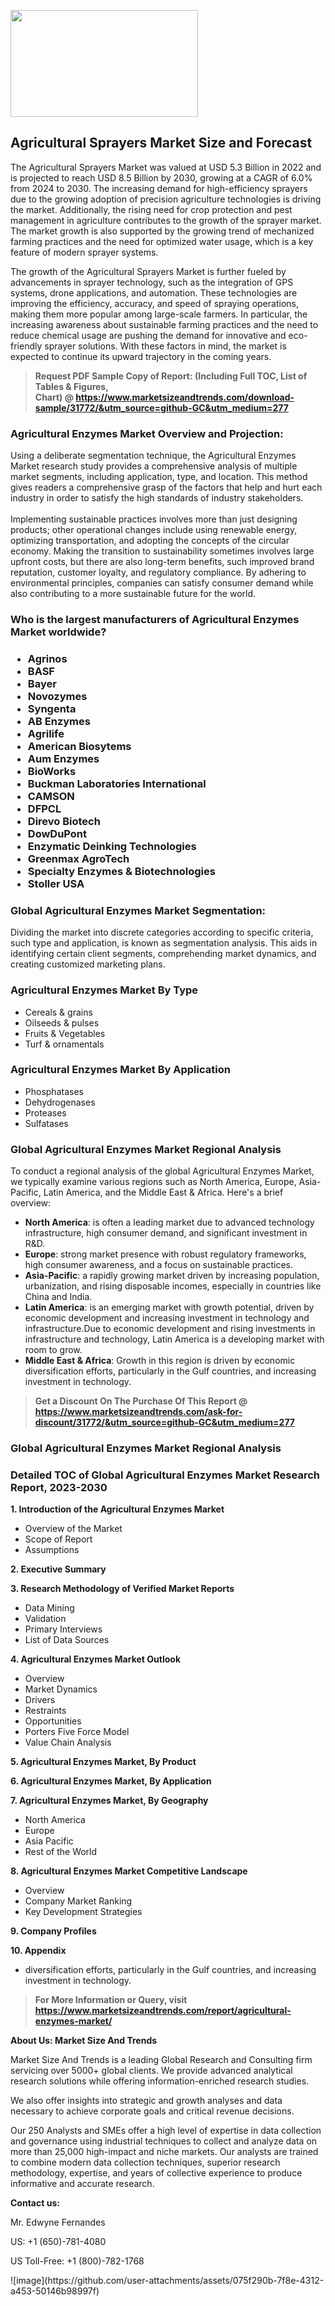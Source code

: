 <p><img class="alignnone size-medium wp-image-20088" src="https://ffe5etoiles.com/wp-content/uploads/2024/12/MST1-300x171.png" alt="" width="300" height="171" /></p><h2>Agricultural Sprayers Market Size and Forecast</h2><p>The Agricultural Sprayers Market was valued at USD 5.3 Billion in 2022 and is projected to reach USD 8.5 Billion by 2030, growing at a CAGR of 6.0% from 2024 to 2030. The increasing demand for high-efficiency sprayers due to the growing adoption of precision agriculture technologies is driving the market. Additionally, the rising need for crop protection and pest management in agriculture contributes to the growth of the sprayer market. The market growth is also supported by the growing trend of mechanized farming practices and the need for optimized water usage, which is a key feature of modern sprayer systems.</p><p>The growth of the Agricultural Sprayers Market is further fueled by advancements in sprayer technology, such as the integration of GPS systems, drone applications, and automation. These technologies are improving the efficiency, accuracy, and speed of spraying operations, making them more popular among large-scale farmers. In particular, the increasing awareness about sustainable farming practices and the need to reduce chemical usage are pushing the demand for innovative and eco-friendly sprayer solutions. With these factors in mind, the market is expected to continue its upward trajectory in the coming years.</p></p><blockquote id="" class=""><strong>Request PDF Sample Copy of Report: (Including Full TOC, List of Tables &amp; Figures, Chart)&nbsp;@&nbsp;<strong><a href="https://www.marketsizeandtrends.com/download-sample/31772/&utm_source=github-GC&utm_medium=277" target="_blank">https://www.marketsizeandtrends.com/download-sample/31772/&utm_source=github-GC&utm_medium=277</a></strong></strong></blockquote><h3 id="" class="">Agricultural Enzymes Market&nbsp;Overview and Projection:</h3><p id="" class="">Using a deliberate segmentation technique, the Agricultural Enzymes Market research study provides a comprehensive analysis of multiple market segments, including application, type, and location. This method gives readers a comprehensive grasp of the factors that help and hurt each industry in order to satisfy the high standards of industry stakeholders. <br /> <br />Implementing sustainable practices involves more than just designing products; other operational changes include using renewable energy, optimizing transportation, and adopting the concepts of the circular economy. Making the transition to sustainability sometimes involves large upfront costs, but there are also long-term benefits, such improved brand reputation, customer loyalty, and regulatory compliance. By adhering to environmental principles, companies can satisfy consumer demand while also contributing to a more sustainable future for the world.</p><h3 id="" class="">Who is the largest manufacturers of&nbsp;Agricultural Enzymes Market worldwide?</h3><h3 class=""><p><ul><li>Agrinos </li><li> BASF </li><li> Bayer </li><li> Novozymes </li><li> Syngenta </li><li> AB Enzymes </li><li> Agrilife </li><li> American Biosytems </li><li> Aum Enzymes </li><li> BioWorks </li><li> Buckman Laboratories International </li><li> CAMSON </li><li> DFPCL </li><li> Direvo Biotech </li><li> DowDuPont </li><li> Enzymatic Deinking Technologies </li><li> Greenmax AgroTech </li><li> Specialty Enzymes & Biotechnologies </li><li> Stoller USA</li></ul></p></h3><h3 id="" class="">Global&nbsp;Agricultural Enzymes Market Segmentation:</h3><p id="" class="">Dividing the market into discrete categories according to specific criteria, such type and application, is known as segmentation analysis. This aids in identifying certain client segments, comprehending market dynamics, and creating customized marketing plans.</p><h3 id="" class="">Agricultural Enzymes Market&nbsp;By Type</h3><p><p><ul><li>Cereals & grains </li><li> Oilseeds & pulses </li><li> Fruits & Vegetables </li><li> Turf & ornamentals</p></li></ul></p></p><h3 id="" class="">Agricultural Enzymes Market&nbsp;By Application</h3><p class=""><p><ul><li>Phosphatases </li><li> Dehydrogenases </li><li> Proteases </li><li> Sulfatases</li></ul></p></p><h3 id="" class="">Global Agricultural Enzymes Market Regional Analysis</h3><p id="" class="">To conduct a regional analysis of the global Agricultural Enzymes Market, we typically examine various regions such as North America, Europe, Asia-Pacific, Latin America, and the Middle East &amp; Africa. Here's a brief overview:</p><ul><li><strong>North America</strong>: is often a leading market due to advanced technology infrastructure, high consumer demand, and significant investment in R&amp;D.</li><li><strong>Europe</strong>: strong market presence with robust regulatory frameworks, high consumer awareness, and a focus on sustainable practices.</li><li><strong>Asia-Pacific</strong>: a rapidly growing market driven by increasing population, urbanization, and rising disposable incomes, especially in countries like China and India.</li><li><strong>Latin America</strong>: is an emerging market with growth potential, driven by economic development and increasing investment in technology and infrastructure.Due to economic development and rising investments in infrastructure and technology, Latin America is a developing market with room to grow.</li><li><strong>Middle East &amp; Africa</strong>: Growth in this region is driven by economic diversification efforts, particularly in the Gulf countries, and increasing investment in technology.</li></ul><blockquote id="" class=""><strong>Get a Discount On The Purchase Of This Report @ <strong><a href="https://www.marketsizeandtrends.com/ask-for-discount/31772/&utm_source=github-GC&utm_medium=277" target="_blank">https://www.marketsizeandtrends.com/ask-for-discount/31772/&utm_source=github-GC&utm_medium=277</a></strong></strong></blockquote><h3 id="" class="">Global Agricultural Enzymes Market Regional Analysis</h3><h3 id="" class="">Detailed TOC of Global Agricultural Enzymes Market Research Report, 2023-2030</h3><p id="" class=""><strong>1. Introduction of the Agricultural Enzymes Market</strong></p><ul><li>Overview of the Market</li><li>Scope of Report</li><li>Assumptions</li></ul><p id="" class=""><strong>2. Executive Summary</strong></p><p id="" class=""><strong>3. Research Methodology of Verified Market Reports</strong></p><ul><li>Data Mining</li><li>Validation</li><li>Primary Interviews</li><li>List of Data Sources</li></ul><p id="" class=""><strong>4. Agricultural Enzymes Market Outlook</strong></p><ul><li>Overview</li><li>Market Dynamics</li><li>Drivers</li><li>Restraints</li><li>Opportunities</li><li>Porters Five Force Model</li><li>Value Chain Analysis</li></ul><p id="" class=""><strong>5. Agricultural Enzymes Market, By Product</strong></p><p id="" class=""><strong>6. Agricultural Enzymes Market, By Application</strong></p><p id="" class=""><strong>7. Agricultural Enzymes Market, By Geography</strong></p><ul><li>North America</li><li>Europe</li><li>Asia Pacific</li><li>Rest of the World</li></ul><p id="" class=""><strong>8. Agricultural Enzymes Market Competitive Landscape</strong></p><ul><li>Overview</li><li>Company Market Ranking</li><li>Key Development Strategies</li></ul><p id="" class=""><strong>9. Company Profiles</strong></p><p id="" class=""><strong>10. Appendix</strong></p><ul><li>diversification efforts, particularly in the Gulf countries, and increasing investment in technology.</li></ul><blockquote id="" class=""><strong>For More Information or Query, visit <strong><strong><a href="https://www.marketsizeandtrends.com/report/agricultural-enzymes-market/" target="_blank">https://www.marketsizeandtrends.com/report/agricultural-enzymes-market/</a></strong></strong></strong></blockquote><p id="" class=""><strong>About Us: Market Size And Trends</strong></p><p id="" class="">Market Size And Trends is a leading Global Research and Consulting firm servicing over 5000+ global clients. We provide advanced analytical research solutions while offering information-enriched research studies.</p><p id="" class="">We also offer insights into strategic and growth analyses and data necessary to achieve corporate goals and critical revenue decisions.</p><p id="" class="">Our 250 Analysts and SMEs offer a high level of expertise in data collection and governance using industrial techniques to collect and analyze data on more than 25,000 high-impact and niche markets. Our analysts are trained to combine modern data collection techniques, superior research methodology, expertise, and years of collective experience to produce informative and accurate research.</p><p id="" class=""><strong>Contact us:</strong></p><p id="" class="">Mr. Edwyne Fernandes</p><p id="" class="">US: +1 (650)-781-4080</p><p id="" class="">US Toll-Free: +1 (800)-782-1768</p>
![image](https://github.com/user-attachments/assets/075f290b-7f8e-4312-a453-50146b98997f)
